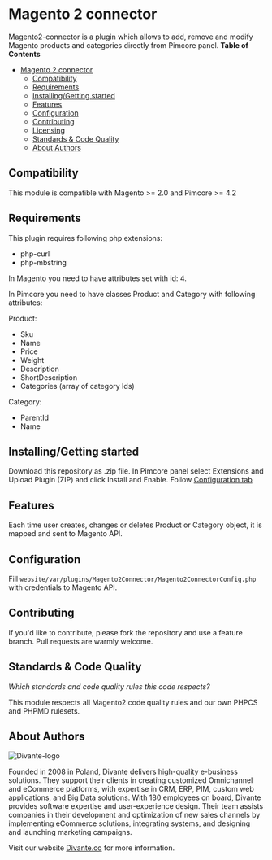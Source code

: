 # Magento 2 connector

Magento2-connector is a plugin which allows to add, remove and modify Magento products and categories directly from Pimcore panel. 
**Table of Contents**

- [Magento 2 connector](#magento-2-connector)
	- [Compatibility](#compatibility)
	- [Requirements](#requirements)
	- [Installing/Getting started](#installinggetting-started)
	- [Features](#features)
	- [Configuration](#configuration)
	- [Contributing](#)
	- [Licensing](#)
	- [Standards & Code Quality](#)
	- [About Authors](#)

## Compatibility
This module is compatible with Magento >= 2.0 and Pimcore >= 4.2

## Requirements
This plugin requires following php extensions:
 * php-curl
 * php-mbstring
 
In Magento you need to have attributes set with id: 4.

In Pimcore you need to have classes Product and Category with following attributes:

Product:
 * Sku
 * Name
 * Price
 * Weight
 * Description
 * ShortDescription
 * Categories (array of category Ids)

Category:
 * ParentId
 * Name 
 
## Installing/Getting started
Download this repository as .zip file.
In Pimcore panel select Extensions and Upload Plugin (ZIP) and click Install and Enable.
Follow [Configuration tab](#configuration)

## Features
Each time user creates, changes or deletes Product or Category object, it is mapped and sent to Magento API.  

## Configuration
Fill  ```website/var/plugins/Magento2Connector/Magento2ConnectorConfig.php``` with credentials to Magento API.


## Contributing
If you'd like to contribute, please fork the repository and use a feature branch. Pull requests are warmly welcome.

## Standards & Code Quality
*Which standards and code quality rules this code respects?*

This module respects all Magento2 code quality rules and our own PHPCS and PHPMD rulesets.

## About Authors


![Divante-logo](http://divante.co/wp-content/uploads/2017/07/divante-logo.png "Divante")

Founded in 2008 in Poland, Divante delivers high-quality e-business solutions. They support their clients in creating customized Omnichannel and eCommerce platforms, with expertise in CRM, ERP, PIM, custom web applications, and Big Data solutions. With 180 employees on board, Divante provides software expertise and user-experience design. Their team assists companies in their development and optimization of new sales channels by implementing eCommerce solutions, integrating systems, and designing and launching marketing campaigns.

Visit our website [Divante.co](https://divante.co/ "Divante.co") for more information.
